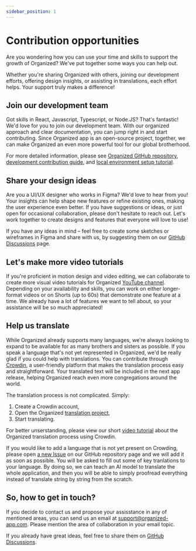 ```yaml
---
sidebar_position: 1
---
```


# Contribution opportunities

Are you wondering how you can use your time and skills to support the growth of Organized? We've put together some ways you can help out. 

Whether you're sharing Organized with others, joining our development efforts, offering design insights, or assisting in translations, each effort helps. Your support truly makes a difference!

## Join our development team

Got skills in React, Javascript, Typescript, or Node.JS? That's fantastic! We'd love for you to join our development team. With our organized approach and clear documentation, you can jump right in and start contributing. Since Organized app is an open-source project, together, we can make Organized an even more powerful tool for our global brotherhood.

For more detailed information, please see [Organized GitHub repository](https://github.com/sws2apps/organized-app), [development contribution guide](https://github.com/sws2apps/organized-app/blob/main/CONTRIBUTING.md), and [local environment setup tutorial](https://github.com/sws2apps/organized-app/blob/main/LOCAL_ENVIRONMENT_SETUP.md).

## Share your design ideas

Are you a UI/UX designer who works in Figma? We'd love to hear from you! Your insights can help shape new features or refine existing ones, making the user experience even better. If you have suggestions or ideas, or just open for occasional collaboration, please don't hesitate to reach out. Let's work together to create designs and features that everyone will love to use!

If you have any ideas in mind – feel free to create some sketches or wireframes in Figma and share with us, by suggesting them on our [GitHub Discussions](https://github.com/sws2apps/organized-app/discussions) page.

## Let's make more video tutorials

If you're proficient in motion design and video editing, we can collaborate to create more visual video tutorials for Organized [YouTube channel](https://www.youtube.com/@organized-app). Depending on your availability and skills, you can work on either longer-format videos or on Shorts (up to 60s) that demonstrate one feature at a time. We already have a lot of features we want to tell about, so your assistance will be so much appreciated!

## Help us translate

While Organized already supports many languages, we're always looking to expand to be available for as many brothers and sisters as possible. If you speak a language that's not yet represented in Organized, we'd be really glad if you could help with translations. You can contribute through [Crowdin](https://crowdin.com/project/organized), a user-friendly platform that makes the translation process easy and straightforward. Your translated text will be included in the next app release, helping Organized reach even more congregations around the world.

The translation process is not complicated. Simply:
1. Create a Crowdin account, 
2. Open the Organized [translation project](https://crowdin.com/project/organized),
3. Start translating. 

For better unserstanding, please view our short [video tutorial](https://www.youtube.com/watch?v=GG5q_NkfD6s) about the Organized translation process using Crowdin.

If you would like to add a language that is not yet present on Crowding, please open [a new Issue](https://github.com/sws2apps/organized-app/issues/new?assignees=&labels=i18n&projects=&template=new_language_request.yml&title=%5BLanguage%5D+-+New+Language+Request) on our GitHub repository page and we will add it as soon as possible. You will be asked to fill out some of key tranlations to your language. By doing so, we can teach an AI model to translate the whole application, and then you will be able to simply proofread everything instead of translate string by string from the scratch.

## So, how to get in touch?

If you decide to contact us and propose your assisstance in any of mentioned areas, you can send us an email at [support@organized-app.com](mailto:support@organized-app.com). Please mention the area of collaboration in your email topic. 

If you already have great ideas, feel free to share them on [GitHub Discussions](https://github.com/sws2apps/organized-app/discussions).
